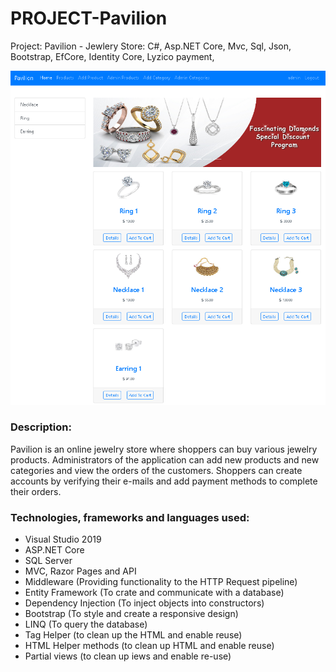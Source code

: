 # PROJECT-Pavilion
Project: Pavilion - Jewlery Store: C#, Asp.NET Core, Mvc, Sql, Json, Bootstrap, EfCore, Identity Core, Lyzico payment, 

<div>
<img src="admin.png" alt="Logo">
</div>

<h3>Description:</h3>

Pavilion is an online jewelry store where shoppers can buy various jewelry products. Administrators of the
application can add new products and new categories and view the orders of the customers. Shoppers can
create accounts by verifying their e-mails and add payment methods to complete their orders.

<h3>Technologies, frameworks and languages used:</h3>
<ul>
<li>Visual Studio 2019
<li>ASP.NET Core
<li>SQL Server
<li>MVC, Razor Pages and API
<li>Middleware (Providing functionality to the HTTP Request pipeline)
<li>Entity Framework (To crate and communicate with a database)
<li>Dependency Injection (To inject objects into constructors)
<li>Bootstrap (To style and create a responsive design)
<li>LINQ (To query the database)
<li>Tag Helper (to clean up the HTML and enable reuse)
<li>HTML Helper methods (to clean up HTML and enable reuse)
<li>Partial views (to clean up iews and enable re-use)
</ul>



